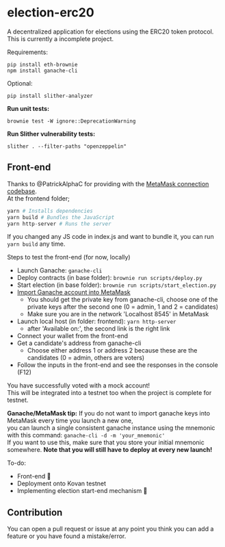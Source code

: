 # election-erc20
A decentralized application for elections using the ERC20 token protocol.
This is currently a incomplete project.

Requirements:
```
pip install eth-brownie
npm install ganache-cli
```

Optional:
```
pip install slither-analyzer
```

**Run unit tests:**
```
brownie test -W ignore::DeprecationWarning
```

**Run Slither vulnerability tests:**
```
slither . --filter-paths "openzeppelin"
```

## Front-end
Thanks to @PatrickAlphaC for providing with the [MetaMask connection codebase](https://github.com/PatrickAlphaC/html-js-ethers-connect/).<br>
At the frontend folder;
```python
yarn # Installs dependencies
yarn build # Bundles the JavaScript
yarn http-server # Runs the server
```
If you changed any JS code in index.js and want to bundle it, you can run `yarn build` any time.

Steps to test the front-end (for now, locally)
- Launch Ganache: `ganache-cli`
- Deploy contracts (in base folder): `brownie run scripts/deploy.py`
- Start election (in base folder): `brownie run scripts/start_election.py`
- [Import Ganache account into MetaMask](https://metamask.zendesk.com/hc/en-us/articles/360015489331-How-to-import-an-Account)
    * You should get the private key from ganache-cli, choose one of the private keys after the second one (0 = admin, 1 and 2 = candidates)
    * Make sure you are in the network 'Localhost 8545' in MetaMask
- Launch local host (in folder: frontend): `yarn http-server`
    * after 'Available on:', the second link is the right link
- Connect your wallet from the front-end
- Get a candidate's address from ganache-cli
    * Choose either address 1 or address 2 because these are the candidates (0 = admin, others are voters)
- Follow the inputs in the front-end and see the responses in the console (F12)

You have successfully voted with a mock account! <br>
This will be integrated into a testnet too when the project is complete for testnet.

**Ganache/MetaMask tip:** If you do not want to import ganache keys into MetaMask every time you launch a new one,<br>
you can launch a single consistent ganache instance using the mnemonic with this command: `ganache-cli -d -m 'your_mnemonic'`<br>
If you want to use this, make sure that you store your initial mnemonic somewhere.
**Note that you will still have to deploy at every new launch!**

To-do:
- Front-end 🔄
- Deployment onto Kovan testnet
- Implementing election start-end mechanism 🔄

## Contribution
You can open a pull request or issue at any point you think you can add a feature or you have found a mistake/error.
